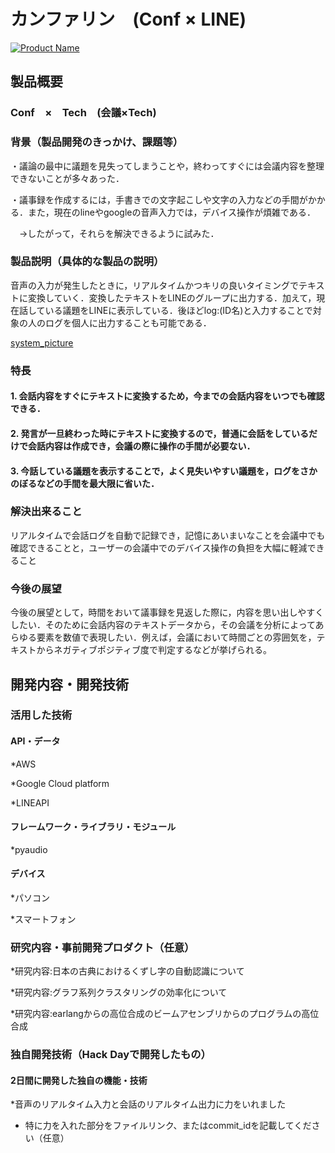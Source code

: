 # カンファリン　(Conf × LINE)　

[![Product Name](image.png)](https://www.youtube.com/watch?v=fLj72ioKJmE&feature=youtu.be%2A)

## 製品概要
### Conf　×　Tech　(会議×Tech)

### 背景（製品開発のきっかけ、課題等）

・議論の最中に議題を見失ってしまうことや，終わってすぐには会議内容を整理できないことが多々あった．

・議事録を作成するには，手書きでの文字起こしや文字の入力などの手間がかかる．また，現在のlineやgoogleの音声入力では，デバイス操作が煩雑である．

　→したがって，それらを解決できるように試みた．

### 製品説明（具体的な製品の説明）

音声の入力が発生したときに，リアルタイムかつキリの良いタイミングでテキストに変換していく．変換したテキストをLINEのグループに出力する．加えて，現在話している議題をLINEに表示している．後ほどlog:(ID名)と入力することで対象の人のログを個人に出力することも可能である．

[system_picture](https://github.com/jphacks/KB_1807/issues/1#issue-372275410)

### 特長
#### 1. 会話内容をすぐにテキストに変換するため，今までの会話内容をいつでも確認できる．
#### 2. 発言が一旦終わった時にテキストに変換するので，普通に会話をしているだけで会話内容は作成でき，会議の際に操作の手間が必要ない．
#### 3. 今話している議題を表示することで，よく見失いやすい議題を，ログをさかのぼるなどの手間を最大限に省いた．

### 解決出来ること

リアルタイムで会話ログを自動で記録でき，記憶にあいまいなことを会議中でも確認できることと，ユーザーの会議中でのデバイス操作の負担を大幅に軽減できること

### 今後の展望

今後の展望として，時間をおいて議事録を見返した際に，内容を思い出しやすくしたい．そのために会話内容のテキストデータから，その会議を分析によってあらゆる要素を数値で表現したい．例えば，会議において時間ごとの雰囲気を，テキストからネガティブポジティブ度で判定するなどが挙げられる。

## 開発内容・開発技術
### 活用した技術
#### API・データ
*AWS

*Google Cloud platform

*LINEAPI

#### フレームワーク・ライブラリ・モジュール
*pyaudio

#### デバイス

*パソコン

*スマートフォン

### 研究内容・事前開発プロダクト（任意）
*研究内容:日本の古典におけるくずし字の自動認識について　

*研究内容:グラフ系列クラスタリングの効率化について

*研究内容:earlangからの高位合成のビームアセンブリからのプログラムの高位合成

### 独自開発技術（Hack Dayで開発したもの）
#### 2日間に開発した独自の機能・技術
*音声のリアルタイム入力と会話のリアルタイム出力に力をいれました
* 特に力を入れた部分をファイルリンク、またはcommit_idを記載してください（任意）
